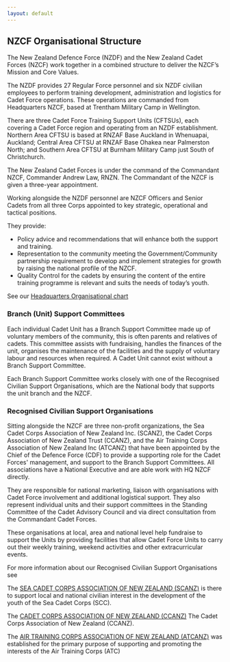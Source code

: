 ```yaml
---
layout: default
---
```


## NZCF Organisational Structure

The New Zealand Defence Force (NZDF) and the New Zealand Cadet Forces (NZCF) work together in a combined structure to deliver the NZCF’s Mission and Core Values.

The NZDF provides 27 Regular Force personnel and six NZDF civilian employees to perform training development, administration and logistics for Cadet Force operations. These operations are commanded from Headquarters NZCF, based at Trentham Military Camp in Wellington.

There are three Cadet Force Training Support Units (CFTSUs), each covering a Cadet Force region and operating from an NZDF establishment. Northern Area CFTSU is based at RNZAF Base Auckland in Whenuapai, Auckland; Central Area CFTSU at RNZAF Base Ohakea near Palmerston North; and Southern Area CFTSU at Burnham Military Camp just South of Christchurch.

The New Zealand Cadet Forces is under the command of the Commandant NZCF, Commander Andrew Law, RNZN. The Commandant of the NZCF is given a three-year appointment.

Working alongside the NZDF personnel are NZCF Officers and Senior Cadets from all three Corps appointed to key strategic, operational and tactical positions.

They provide:

* Policy advice and recommendations that will enhance both the support and training.
* Representation to the community meeting the Government/Community partnership requirement to develop and implement strategies for growth by raising the national profile of the NZCF.
* Quality Control for the cadets by ensuring the content of the entire training programme is relevant and suits the needs of today’s youth.

See our [Headquarters Organisational chart](/img/Org_Chart_2020-09-18_No_Names.gif) 

### Branch (Unit) Support Committees

Each individual Cadet Unit has a Branch Support Committee made up of voluntary members of the community, this is often parents and relatives of cadets. This committee assists with fundraising, handles the finances of the unit, organises the maintenance of the facilities and the supply of voluntary labour and resources when required. A Cadet Unit cannot exist without a Branch Support Committee.

Each Branch Support Committee works closely with one of the Recognised Civilian Support Organisations, which are the National body that supports the unit branch and the NZCF. 

### Recognised Civilian Support Organisations

Sitting alongside the NZCF are three non-profit organizations, the Sea Cadet Corps Association of New Zealand Inc. (SCANZ), the Cadet Corps Association of New Zealand Trust (CCANZ), and the Air Training Corps Association of New Zealand Inc (ATCANZ) that have been appointed by the Chief of the Defence Force (CDF) to provide a supporting role for the Cadet Forces' management, and support to the Branch Support Committees. All associations have a National Executive and are able work with HQ NZCF directly. 

They are responsible for national marketing, liaison with organisations with Cadet Force involvement and additional logistical support. They also represent individual units and their support committees in the Standing Committee of the Cadet Advisory Council and via direct consultation from the Commandant Cadet Forces.

These organisations at local, area and national level help fundraise to support the Units by providing facilities that allow Cadet Force Units to carry out their weekly training, weekend activities and other extracurricular events.


For more information about our Recognised Civilian Support Organisations see 

The [SEA CADET CORPS ASSOCIATION OF NEW ZEALAND (SCANZ)]() is there to support local and national civilian interest in the development of the youth of the Sea Cadet Corps (SCC).

The [CADET CORPS ASSOCIATION OF NEW ZEALAND (CCANZ)]()
The Cadet Corps Association of New Zealand (CCANZ).

The [AIR TRAINING CORPS ASSOCIATION OF NEW ZEALAND (ATCANZ)]() was established for the primary purpose of supporting and promoting the interests of the Air Training Corps (ATC)

<!-- (link to constitution on existing site, perhaps remove the balance of the documents if they are older than two years old??) -->
